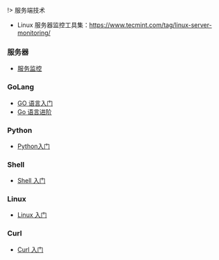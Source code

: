 

!> 服务端技术

- Linux 服务器监控工具集：<https://www.tecmint.com/tag/linux-server-monitoring/> 




### 服务器

- [服务监控](/服务端技术/服务器/服务监控.md) 


### GoLang

- [GO 语言入门](/服务端技术/GoLang/Go语言入门基础/)  
- [Go 语言进阶](/服务端技术/GoLang/Go语言进阶/) 

### Python

- [Python入门](/服务端技术/Python/Python入门.md) 

### Shell

- [Shell 入门](/服务端技术/Shell/Shell入门.md)    

### Linux

- [Linux 入门](/服务端技术/Linux/Linux入门.md) 

### Curl 

- [Curl 入门](/服务端技术/Curl/Curl入门.md) 
